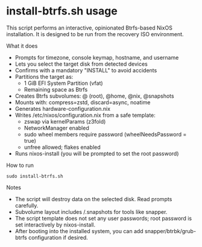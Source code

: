 # install-btrfs.sh usage

This script performs an interactive, opinionated Btrfs-based NixOS installation.
It is designed to be run from the recovery ISO environment.

What it does
- Prompts for timezone, console keymap, hostname, and username
- Lets you select the target disk from detected devices
- Confirms with a mandatory "INSTALL" to avoid accidents
- Partitions the target as:
  - 1 GiB EFI System Partition (vfat)
  - Remaining space as Btrfs
- Creates Btrfs subvolumes: @ (root), @home, @nix, @snapshots
- Mounts with: compress=zstd, discard=async, noatime
- Generates hardware-configuration.nix
- Writes /etc/nixos/configuration.nix from a safe template:
  - zswap via kernelParams (z3fold)
  - NetworkManager enabled
  - sudo wheel members require password (wheelNeedsPassword = true)
  - unfree allowed; flakes enabled
- Runs nixos-install (you will be prompted to set the root password)

How to run
```
sudo install-btrfs.sh
```

Notes
- The script will destroy data on the selected disk. Read prompts carefully.
- Subvolume layout includes /.snapshots for tools like snapper.
- The script template does not set any user passwords; root password is set interactively by nixos-install.
- After booting into the installed system, you can add snapper/btrbk/grub-btrfs configuration if desired.

